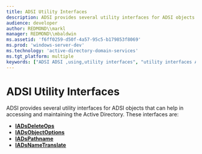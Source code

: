 ```yaml
---
title: ADSI Utility Interfaces
description: ADSI provides several utility interfaces for ADSI objects that can help in accessing and maintaining the Active Directory.
audience: developer
author: REDMOND\\markl
manager: REDMOND\\mbaldwin
ms.assetid: 'f6ff0259-d50f-4a57-95c5-b179853f8069'
ms.prod: 'windows-server-dev'
ms.technology: 'active-directory-domain-services'
ms.tgt_platform: multiple
keywords: ["ADSI ADSI ,using,utility interfaces", "utility interfaces ADSI ,using ADSI utility interfaces"]
---
```


# ADSI Utility Interfaces

ADSI provides several utility interfaces for ADSI objects that can help in accessing and maintaining the Active Directory. These interfaces are:

-   [**IADsDeleteOps**](iadsdeleteops-interface.md)
-   [**IADsObjectOptions**](iadsobjectoptions-interface.md)
-   [**IADsPathname**](iadspathname-interface.md)
-   [**IADsNameTranslate**](iadsnametranslate-interface.md)

 

 




